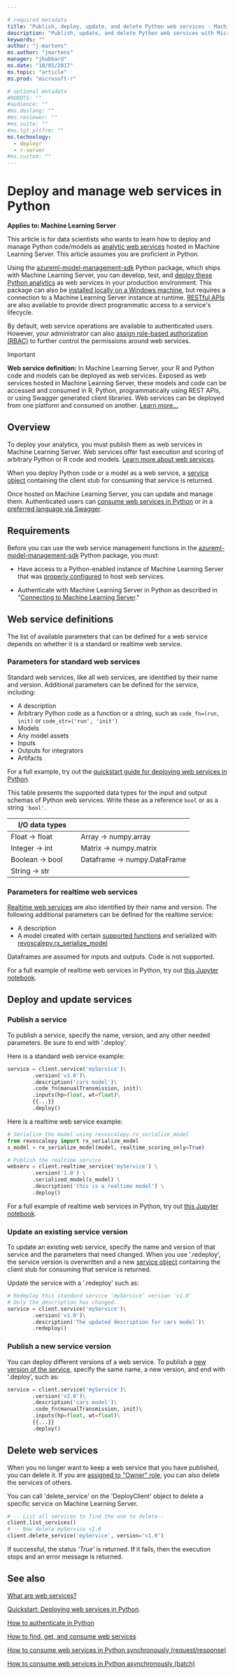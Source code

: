 ```yaml
---

# required metadata
title: "Publish, deploy, update, and delete Python web services - Machine Learning Server "
description: "Publish, update, and delete Python web services with Microsoft R Server"
keywords: ""
author: "j-martens"
ms.author: "jmartens"
manager: "jhubbard"
ms.date: "10/05/2017"
ms.topic: "article"
ms.prod: "microsoft-r"

# optional metadata
#ROBOTS: ""
#audience: ""
#ms.devlang: ""
#ms.reviewer: ""
#ms.suite: ""
#ms.tgt_pltfrm: ""
ms.technology: 
  - deployr
  - r-server
#ms.custom: ""
---
```


# Deploy and manage web services in Python 

**Applies to: Machine Learning Server**

This article is for data scientists who wants to learn how to deploy and manage Python code/models as [analytic web services](../concept-what-are-web-services.md) hosted in Machine Learning Server. This article assumes you are proficient in Python.

Using the [azureml-model-management-sdk](../../python-reference/azureml-model-management-sdk/azureml-model-management-sdk.md)  Python package, which ships with Machine Learning Server, you can develop, test, and [deploy these Python analytics](#publishService) as web services in your production environment. This package can also be [installed locally on a Windows machine](../../install/python-libraries-interpreter.md), but requires a connection to a Machine Learning Server instance at runtime. [RESTful APIs](../concept-api.md) are also available to provide direct programmatic access to a service's lifecycle.

By default, web service operations are available to authenticated users. However, your administrator can also [assign role-based authorization (RBAC)](../configure-roles.md) to further control the permissions around web services. 

>[!IMPORTANT]
>**Web service definition:** In Machine Learning Server, your R and Python code and models can be deployed as web services. Exposed as web services hosted in Machine Learning Server, these models and code can be accessed and consumed in R, Python, programmatically using REST APIs, or using Swagger generated client libraries. Web services can be deployed from one platform and consumed on another. [Learn more...](../concept-what-are-web-services.md)

## Overview

To deploy your analytics, you must publish them as web services in Machine Learning Server. Web services offer fast execution and scoring of arbitrary Python or R code and models. [Learn more about web services](../concept-what-are-web-services.md). 

When you deploy Python code or a model as a web service, a [service object](../../python-reference/azureml-model-management-sdk/service.md) containing the client stub for consuming that service is returned.

Once hosted on Machine Learning Server, you can update and manage them.  Authenticated users can  [consume web services in Python](how-to-consume-web-services.md) or in a [preferred language via Swagger](../how-to-build-api-clients-from-swagger-for-app-integration.md).

<a name="auth"></a>

## Requirements

Before you can use the web service management functions in the [azureml-model-management-sdk](../../python-reference/azureml-model-management-sdk/azureml-model-management-sdk.md) Python package, you must:
+ Have access to a Python-enabled instance of Machine Learning Server that was  [properly configured](../../operationalize/configure-start-for-administrators.md#configure-server-for-operationalization) to host web services. 

+ Authenticate with Machine Learning Server in Python as described in "[Connecting to Machine Learning Server](how-to-authenticate-in-python.md)."


<a name="publishService"></a>

## Web service definitions

The list of available parameters that can be defined for a web service depends on whether it is a standard or realtime web service. 

### Parameters for standard web services

Standard web services, like all web services, are identified by their name and version. Additional parameters can be defined for the service, including:
+ A description
+ Arbitrary Python code as a function or a string, such as `code_fn=(run, init)` or `code_str=('run', 'init')`
+ Models
+ Any model assets
+ Inputs
+ Outputs for integrators
+ Artifacts

For a full example, try out the [quickstart guide for deploying web services in Python](quickstart-deploy-python-web-service.md).

This table presents the supported data types for the input and output schemas of Python web services.  Write these as a reference `bool` or as a string `'bool'`.

|I/O data types||
|--------|-----|
|Float &rarr; float|Array &rarr; numpy.array |
|Integer &rarr; int|Matrix &rarr; numpy.matrix |
|Boolean &rarr; bool&nbsp;&nbsp;&nbsp;&nbsp;&nbsp;&nbsp;|Dataframe &rarr; numpy.DataFrame|
|String &rarr; str||

### Parameters for realtime web services

[Realtime web services](../concept-what-are-web-services.md#realtime) are also identified by their name and version. The following additional parameters can be defined for the realtime service: 
+ A description
+ A model created with certain [supported functions](../concept-what-are-web-services.md#realtime) and serialized with [revoscalepy.rx_serialize_model](../../python-reference/revoscalepy/rx-serialize-model.md)

Dataframes are assumed for inputs and outputs. Code is not supported.

For a full example of realtime web services in Python, try out [this Jupyter notebook](https://github.com/Microsoft/ML-Server-Python-Samples/blob/master/operationalize/Publish_Realtime_Web_Service_in_Python.ipynb).

## Deploy and update services

### Publish a service

To publish a service, specify the name, version, and any other needed parameters. Be sure to end with '.deploy'.

Here is a standard web service example:
```Python
service = client.service('myService')\
        .version('v1.0')\
        .description('cars model')\
        .code_fn(manualTransmission, init)\
        .inputs(hp=float, wt=float)\
        {{...}}
        .deploy()
```

Here is a realtime web service example:

<a name="realtime-example"></a>

```Python
# Serialize the model using revoscalepy.rx_serialize_model
from revoscalepy import rx_serialize_model
s_model = rx_serialize_model(model, realtime_scoring_only=True)

# Publish the realtime service 
webserv = client.realtime_service('myService') \
        .version('1.0') \
        .serialized_model(s_model) \
        .description('this is a realtime model') \
        .deploy()
```

For a full example of realtime web services in Python, try out [this Jupyter notebook](https://github.com/Microsoft/ML-Server-Python-Samples/blob/master/operationalize/Publish_Realtime_Web_Service_in_Python.ipynb).

### Update an existing service version

To update an existing web service, specify the name and version of that service and the parameters that need changed. When you use '.redeploy', the service version is overwritten and a new [service object](../../python-reference/azureml-model-management-sdk/service.md) containing the client stub for consuming that service is returned.

Update the service with a '.redeploy' such as:
```Python
# Redeploy this standard service 'myService' version 'v1.0'
# Only the description has changed.
service = client.service('myService')\
        .version('v1.0')\
        .description('The updated description for cars model')\
        .redeploy()
```

### Publish a new service version

You can deploy different versions of a web service.  To publish a [new version of the service](../concept-what-are-web-services.md#versioning), specify the same name, a new version, and end with '.deploy', such as:

```Python
service = client.service('myService')\
        .version('v2.0')\
        .description('cars model')\
        .code_fn(manualTransmission, init)\    
        .inputs(hp=float, wt=float)\
        {{...}}
        .deploy()
```

<a name="deleteService"></a>

## Delete web services

When you no longer want to keep a web service that you have published, you can delete it.  If you are [assigned to "Owner" role](../configure-roles.md), you can also delete the services of others.

You can call 'delete_service' on the 'DeployClient' object to delete a specific service on Machine Learning Server.

```Python
# -- List all services to find the one to delete--
client.list_services()
# -- Now delete myService v1.0
client.delete_service('myService', version='v1.0')
```

If successful, the status  _'True'_  is returned. If it fails, then the execution stops and an error message is returned.

## See also

[What are web services?](../concept-what-are-web-services.md)

[Quickstart: Deploying web services in Python](quickstart-deploy-python-web-service.md).

[How to authenticate in Python](how-to-authenticate-in-python.md)

[How to find, get, and consume web services](how-to-consume-web-services.md)

[How to consume web services in Python synchronously (request/response)](how-to-consume-web-services.md)    
 
[How to consume web services in Python asynchronously (batch)](how-to-consume-web-services-async.md)    
 